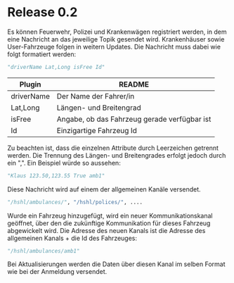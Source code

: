 # Release 0.2
Es können Feuerwehr, Polizei und Krankenwägen registriert werden, in dem eine Nachricht an das jeweilige Topik gesendet wird. Krankenhäuser sowie User-Fahrzeuge folgen in weitern Updates. Die Nachricht muss dabei wie folgt formatiert werden:
```python
"driverName Lat,Long isFree Id"
```
| Plugin | README |
| ------ | ------ |
| driverName | Der Name der Fahrer/in |
| Lat,Long | Längen- und Breitengrad |
| isFree | Angabe, ob das Fahrzeug gerade verfügbar ist |
| Id | Einzigartige Fahrzeug Id |



Zu beachten ist, dass die einzelnen Attribute durch Leerzeichen getrennt werden. Die Trennung des Längen- und Breitengrades erfolgt jedoch durch ein ",". Ein Beispiel würde so aussehen:
```python
"Klaus 123.50,123.55 True amb1"
```
Diese Nachricht wird auf einem der allgemeinen Kanäle versendet.
```python
"/hshl/ambulances/", "/hshl/polices/", ....
```
Wurde ein Fahrzeug hinzugefügt, wird ein neuer Kommunikationskanal geöffnet, über den die zukünftige Kommunikation für dieses Fahrzeug abgewickelt wird. Die Adresse des neuen Kanals ist die Adresse des allgemeinen Kanals + die Id des Fahrzeuges:
```python
"/hshl/ambulances/amb1"
```
Bei Aktualisierungen werden die Daten über diesen Kanal im selben Format wie bei der Anmeldung versendet.

